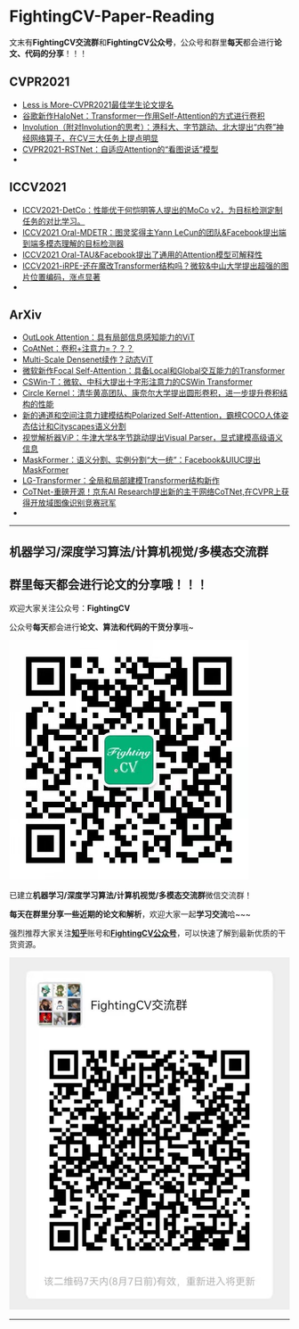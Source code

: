 # FightingCV-Paper-Reading

文末有**FightingCV交流群**和**FightingCV公众号**，公众号和群里**每天**都会进行**论文、代码的分享**！！！

## CVPR2021
- [Less is More-CVPR2021最佳学生论文提名](https://www.wolai.com/7MDHqTvP8PpfPQTBxB8yXZ)
- [谷歌新作HaloNet：Transformer一作用Self-Attention的方式进行卷积](https://www.wolai.com/jSDb1QASXjNX7mFK4E9KT9)
- [Involution（附对Involution的思考）：港科大、字节跳动、北大提出“内卷”神经网络算子，在CV三大任务上提点明显](https://www.wolai.com/naUBVrn89q2zwm72QNvPJM)
- [CVPR2021-RSTNet：自适应Attention的“看图说话”模型](https://www.wolai.com/3Ygjabqf3YZhy1DkbdMxFq)
- []()


## ICCV2021
- [ICCV2021-DetCo：性能优于何恺明等人提出的MoCo v2，为目标检测定制任务的对比学习。](https://www.wolai.com/3GLPjxufP2AqJC7rJ9MPQE)
- [ICCV2021 Oral-MDETR：图灵奖得主Yann LeCun的团队&Facebook提出端到端多模态理解的目标检测器](https://www.wolai.com/diUiLFE4o7wWDwDRKZ7fH4)
- [ICCV2021 Oral-TAU&Facebook提出了通用的Attention模型可解释性](https://www.wolai.com/kiRuyapqNoV4nxu9Gc75ns)
- [ICCV2021-iRPE-还在魔改Transformer结构吗？微软&中山大学提出超强的图片位置编码，涨点显著](https://www.wolai.com/oBp88NJeuVwyGsoHFQjHr6)
- []()

## ArXiv
- [OutLook Attention：具有局部信息感知能力的ViT](https://www.wolai.com/qnuqJrLfhzhZTBzvERbU64)
- [CoAtNet：卷积+注意力=？？？](https://www.wolai.com/4UxxxRTY6Ar3jw5WQ137fX)
- [Multi-Scale Densenet续作？动态ViT](https://www.wolai.com/pQ5tNnpbWdaSJgsDJpcsxv)
- [微软新作Focal Self-Attention：具备Local和Global交互能力的Transformer](https://www.wolai.com/gkKwyPCQbe4BZp8okGQ3wQ)
- [CSWin-T：微软、中科大提出十字形注意力的CSWin Transformer](https://www.wolai.com/6pouKt1fM5ukWVbA9oYF11)
- [Circle Kernel：清华黄高团队、康奈尔大学提出圆形卷积，进一步提升卷积结构的性能](https://www.wolai.com/8yw3phHkeTqYYcMLHVwx4Z)
- [新的通道和空间注意力建模结构Polarized Self-Attention，霸榜COCO人体姿态估计和Cityscapes语义分割](https://www.wolai.com/brq5HcvCBWscTs9qSXAMQT)
- [视觉解析器ViP：牛津大学&字节跳动提出Visual Parser，显式建模高级语义信息](https://www.wolai.com/iVwNhWhk9bxpLDCCbdU4YJ)
- [MaskFormer：语义分割、实例分割“大一统”：Facebook&UIUC提出MaskFormer](https://www.wolai.com/7Hw2NrCwxzBQwVqp1ExJ2f)
- [LG-Transformer：全局和局部建模Transformer结构新作](https://www.wolai.com/uWsMwQk9Mn7iFyVnXQufMt)
- [CoTNet-重磅开源！京东AI Research提出新的主干网络CoTNet,在CVPR上获得开放域图像识别竞赛冠军](https://www.wolai.com/o51BTbUnGuBTmWoS4FpTKd)
- []()


***
## **机器学习/深度学习算法/计算机视觉/多模态交流群**

## **群里每天都会进行论文的分享哦！！！**

欢迎大家关注公众号：**FightingCV**

公众号**每天**都会进行**论文、算法和代码的干货分享**哦~

![](./tmpimg/FightingCV.jpg)

已建立**机器学习/深度学习算法/计算机视觉/多模态交流群**微信交流群！

**每天在群里分享一些近期的论文和解析**，欢迎大家一起**学习交流**哈~~~


强烈推荐大家关注[**知乎**](https://www.zhihu.com/people/jason-14-58-38/posts)账号和[**FightingCV公众号**](https://mp.weixin.qq.com/s/sgNw6XFBPcD20Ef3ddfE1w)，可以快速了解到最新优质的干货资源。


![](./tmpimg/wechat.jpg)


***

